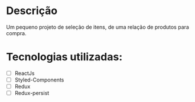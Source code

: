 # Descrição

Um pequeno projeto de seleção de itens, de uma relação de produtos para compra.

# Tecnologias utilizadas:

- [ ] ReactJs
- [ ] Styled-Components
- [ ] Redux
- [ ] Redux-persist
